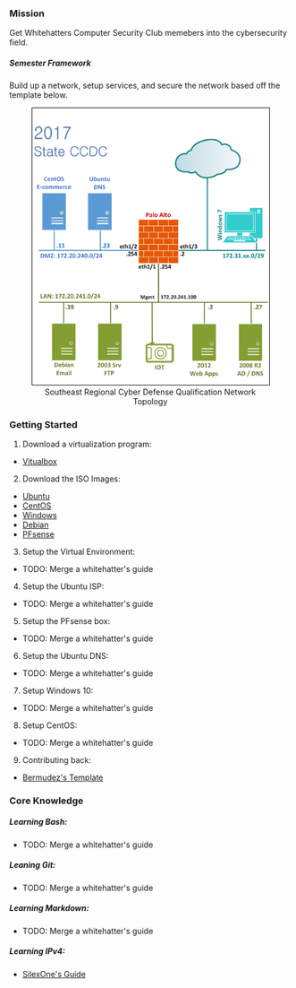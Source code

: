 ### Mission
Get Whitehatters Computer Security Club memebers into the cybersecurity field.

##### Semester Framework
Build up a network, setup services, and secure the network based off the template below.

<center>
    <figure>
        <img src="assets\images\2017Topology.png" style="border: 1px solid #000">
        <figcaption><center>Southeast Regional Cyber Defense Qualification Network Topology</center></figcaption>
    </figure>
</center>

### Getting Started
1. Download a virtualization program:
- [Vitualbox](https://www.virtualbox.org/wiki/Downloads)
2. Download the ISO Images:
- [Ubuntu](https://www.ubuntu.com/download/server)
- [CentOS](http://isoredirect.centos.org/centos/7/isos/x86_64/CentOS-7-x86_64-Everything-1611.iso)
- [Windows](https://www.microsoft.com/en-us/evalcenter/)
- [Debian](https://www.debian.org/distrib/)
- [PFsense](https://www.pfsense.org/download/)
3. Setup the Virtual Environment:
- TODO: Merge a whitehatter's guide
4. Setup the Ubuntu ISP: 
- TODO: Merge a whitehatter's guide
5. Setup the PFsense box:
- TODO: Merge a whitehatter's guide
6. Setup the Ubuntu DNS:
- TODO: Merge a whitehatter's guide
7. Setup Windows 10:
- TODO: Merge a whitehatter's guide
8. Setup CentOS:
- TODO: Merge a whitehatter's guide
9. Contributing back:
- [Bermudez's Template](guides/bermudez/template.md)

### Core Knowledge
##### Learning Bash:
- TODO: Merge a whitehatter's guide

##### Leaning Git:
- TODO: Merge a whitehatter's guide

##### Learning Markdown:
- TODO: Merge a whitehatter's guide

##### Learning IPv4:
- [SilexOne's Guide](knowledge/bermudez/subnet.md)